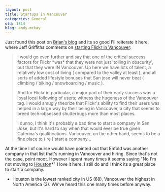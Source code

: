 ```yaml
---
layout: post
title: Startups in Vancouver
categories: General
old: 1814
blog: andy-mckay
---
```

Just found this post on <a href="http://www.bmannconsulting.com/blog/bmann/vancouver-is-a-fine-place-to-start-a-company-or-to-join-one">Brian's blog</a> and its so good I'll reiterate it here, where Jeff Griffiths comments on <a href="http://anisotropic.net/caterinas_take_on_starting_a_company_in_the_valley">starting Flickr in Vancouver</a>:

<blockquote>I would go even further and say that one of the critical success factors for Flickr *was* that they were not just 'toiling in obscurity', but that they were IN Vancouver. Up here we have lots of talent, a relatively low cost of living ( compared to the valley at least ), and all sorts of added lifestyle bonuses that San jose will never beat ( climbing / biking / snowboarding / music ).

And for Flickr in particular, a major part of their early success was a loyal local following of users; witness the hugeness of the Vancouver tag. I would smugly theorize that Flickr's ability to find their users was helped in a large way by their being in Vancouver, a city that seems to breed tech-obsessed shutterbugs more than most places.

I dunno, I think it's probably a bad time to start a company in San Jose, but it's hard to say when that would ever be true given Caterina's qualifications. Vancouver, on the other hand, seems to be a fine place to ( re ) start a company... </blockquote>

At the time I of course would have pointed out that Enfold was another company in that list that's running in Vancouver and hiring. Since that's not the case, point moot. However I spent many times it seems saying "No I'm not moving to <a href="http://www.finfacts.com/qualityoflife.htm">Houston</a>*" I love it here. I still do and I think its a great place to start a company.

* Houston is the lowest ranked city in US (68), Vancouver the highest in North America (3). We've heard this one many times before anyway.